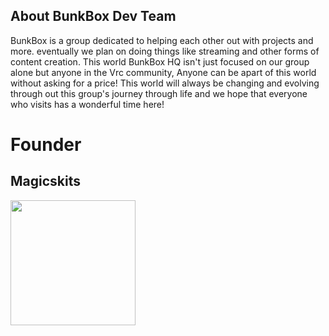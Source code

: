 ## About BunkBox Dev Team
BunkBox is a group dedicated to helping each other out with projects and more.  eventually we plan on doing things like  streaming and other forms of content  creation. This world BunkBox HQ isn't  just focused on our group alone but  anyone in the Vrc community, Anyone  can be apart of this world without asking  for a price!  This world will always be changing and evolving through out this group's journey through life and we hope that everyone  who visits has a wonderful time here!



# Founder 
## Magicskits
<img src="https://bit.ly/3JjbYjJ" data-canonical-src="https://bit.ly/3JjbYjJ" width="200" height="200" />
